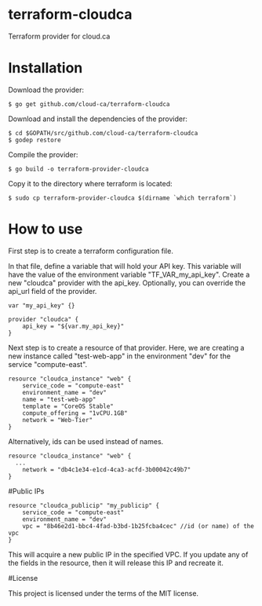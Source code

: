 # terraform-cloudca

Terraform provider for cloud.ca

# Installation
Download the provider:
```
$ go get github.com/cloud-ca/terraform-cloudca
```
Download and install the dependencies of the provider:
```
$ cd $GOPATH/src/github.com/cloud-ca/terraform-cloudca
$ godep restore
```
Compile the provider:
```
$ go build -o terraform-provider-cloudca
```
Copy it to the directory where terraform is located:
```
$ sudo cp terraform-provider-cloudca $(dirname `which terraform`)
```
# How to use

First step is to create a terraform configuration file.

In that file, define a variable that will hold your API key. This variable will have the value of the environment variable "TF_VAR_my_api_key". Create a new "cloudca" provider with the api_key. Optionally, you can override the api_url field of the provider.
```
var "my_api_key" {}

provider "cloudca" {
	api_key = "${var.my_api_key}"
}
```

Next step is to create a resource of that provider. 
Here, we are creating a new instance called "test-web-app" in the environment "dev" for the service "compute-east". 
```
resource "cloudca_instance" "web" {
	service_code = "compute-east"
	environment_name = "dev"
	name = "test-web-app"
	template = "CoreOS Stable"
	compute_offering = "1vCPU.1GB"
	network = "Web-Tier"
}
```

Alternatively, ids can be used instead of names.
```
resource "cloudca_instance" "web" {
  ...
	network = "db4c1e34-e1cd-4ca3-acfd-3b00042c49b7"
}
```

#Public IPs
```
resource "cloudca_publicip" "my_publicip" {
	service_code = "compute-east"
	environment_name = "dev"
	vpc = "8b46e2d1-bbc4-4fad-b3bd-1b25fcba4cec" //id (or name) of the vpc
}
```
This will acquire a new public IP in the specified VPC. If you update any of the fields in the resource, then it will release this IP and recreate it.

#License

This project is licensed under the terms of the MIT license.
